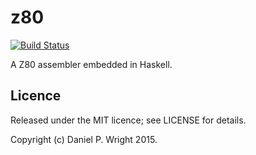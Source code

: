 z80
===

[![Build Status](https://travis-ci.org/dpwright/z80.svg?branch=master)](https://travis-ci.org/dpwright/z80)

A Z80 assembler embedded in Haskell.

Licence
-------

Released under the MIT licence; see LICENSE for details.

Copyright (c) Daniel P. Wright 2015.
